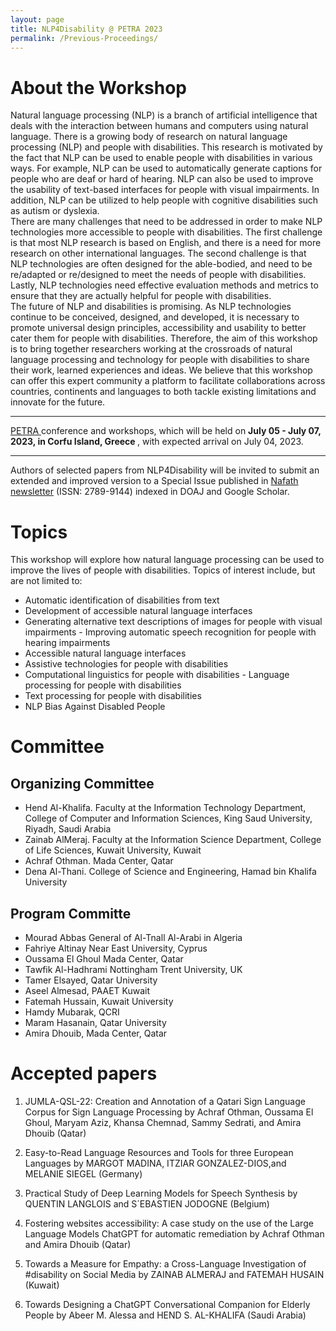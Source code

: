 ```yaml
---
layout: page
title: NLP4Disability @ PETRA 2023
permalink: /Previous-Proceedings/
---
```


# About the Workshop

Natural language processing (NLP) is a branch of artificial intelligence that deals with the interaction between humans and computers using natural language. There is a growing body of research on natural language processing (NLP) and people with disabilities. This research is motivated by the fact that NLP can be used to enable people with disabilities in various ways. For example, NLP can be used to automatically generate captions for people who are deaf or hard of hearing. NLP can also be used to improve the usability of text-based interfaces for people with visual impairments. In addition, NLP can be utilized to help people with cognitive disabilities such as autism or dyslexia.
<br/>
There are many challenges that need to be addressed in order to make NLP technologies more accessible to people with disabilities. The first challenge is that most NLP research is based on English, and there is a need for more research on other international languages. The second challenge is that NLP technologies are often designed for the able-bodied, and need to be re/adapted or re/designed to meet the needs of people with disabilities. Lastly, NLP technologies need effective evaluation methods and metrics to ensure that they are actually helpful for people with disabilities.
<br/>
The future of NLP and disabilities is promising. As NLP technologies continue to be conceived, designed, and developed, it is necessary to promote universal design principles, accessibility and usability to better cater them for people with disabilities. Therefore, the aim of this workshop is to bring together researchers working at the crossroads of natural language processing and technology for people with disabilities to share their work, learned experiences and ideas. We believe that this workshop can offer this expert community a platform to facilitate collaborations across countries, continents and languages to both tackle existing limitations and innovate for the future.
<br/>
<hr>
<a href="http://www.petrae.org/index.html">PETRA </a> conference and workshops, which will be held on <b> July 05 - July 07, 2023, in Corfu Island, Greece </b>, with expected arrival on July 04, 2023.
<hr>
Authors of selected papers from NLP4Disability will be invited to submit an extended and improved version to a Special Issue published in <a href="https://nafath.mada.org.qa">Nafath newsletter</a> (ISSN: 2789-9144) indexed in DOAJ and Google Scholar.

# Topics

This workshop will explore how natural language processing can be used to improve the lives of people with disabilities. Topics of interest include, but are not limited to:
- Automatic identification of disabilities from text
- Development of accessible natural language interfaces
- Generating alternative text descriptions of images for people with visual impairments - Improving automatic speech recognition for people with hearing impairments
- Accessible natural language interfaces
- Assistive technologies for people with disabilities
- Computational linguistics for people with disabilities - Language processing for people with disabilities
- Text processing for people with disabilities
- NLP Bias Against Disabled People

# Committee

## Organizing Committee
- Hend Al-Khalifa. Faculty at the Information Technology Department, College of Computer and Information Sciences, King Saud University, Riyadh, Saudi Arabia
- Zainab AlMeraj. Faculty at the Information Science Department, College of Life Sciences, Kuwait University, Kuwait
- Achraf Othman. Mada Center, Qatar 
- Dena Al-Thani. College of Science and Engineering, Hamad bin Khalifa University

## Program Committe
- Mourad Abbas	General of Al-Tnall Al-Arabi in Algeria
- Fahriye Altinay	Near East University, Cyprus
- Oussama El Ghoul 	Mada Center, Qatar
- Tawfik Al-Hadhrami	Nottingham Trent University, UK
- Tamer Elsayed,	Qatar University 
- Aseel Almesad,	PAAET Kuwait
- Fatemah Hussain,	Kuwait University
- Hamdy Mubarak, QCRI
- Maram Hasanain, Qatar University 
- Amira Dhouib, Mada Center, Qatar

# Accepted papers
1) JUMLA-QSL-22: Creation and Annotation of a Qatari Sign Language Corpus for Sign Language Processing by Achraf Othman, Oussama El Ghoul, Maryam Aziz, Khansa Chemnad,  Sammy Sedrati, and Amira Dhouib (Qatar)

2) Easy-to-Read Language Resources and Tools for three European Languages by MARGOT MADINA, ITZIAR GONZALEZ-DIOS,and MELANIE SIEGEL (Germany)

3) Practical Study of Deep Learning Models for Speech Synthesis by QUENTIN LANGLOIS and S´EBASTIEN JODOGNE (Belgium)

4) Fostering websites accessibility: A case study on the use of the Large Language Models ChatGPT for automatic remediation by Achraf Othman and Amira Dhouib (Qatar)

5) Towards a Measure for Empathy: a Cross-Language Investigation of #disability on Social Media by ZAINAB ALMERAJ and FATEMAH HUSAIN (Kuwait)

6) Towards Designing a ChatGPT Conversational Companion for Elderly People by Abeer M. Alessa and HEND S. AL-KHALIFA (Saudi Arabia)